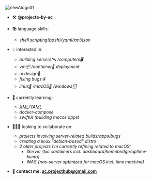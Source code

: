 
![newAlogo01](https://github.com/projects-by-ac/projects-by-ac/assets/172689188/287de026-6d6a-4de7-825a-614497b6f7a5)

- 🛠️ **@projects-by-ac**

- 📚 language skills:
  -  *shell scripting{bash}/yaml/xml/json*
- 💡 interested in:
  -  *building servers🛰️ /computers🖥️*
  -  *vm📦 /container🐳 deployment*
  -  *ui design🎨*
  -  *fixing bugs🪳*
  -  *linux🐧 /macOS🍏 /windows🪟*
- 🌱 currently learning:
  -  *XML/YAML*
  -  *docker-compose*
  -  *swiftUI (building macos apps)*
- 👨🏻‍💻 looking to collaborate on:
  - *projects involving server-related builds/apps/bugs*
  - *creating a linux "debian-based" distro*
  - *2 older projects i'm currently refining related to macOS:*
      -  *iServer {lxc containers incl. dashboard/homebridge/uptime-kuma}*
      -  *iNAS {nas-server optimized for macOS incl. time machine}*
- 📨 **contact me: ac.projecthub@gmail.com**

<!---
projects-by-ac/projects-by-ac is a ✨ special ✨ repository because its `README.md` (this file) appears on your GitHub profile.
You can click the Preview link to take a look at your changes.
--->
